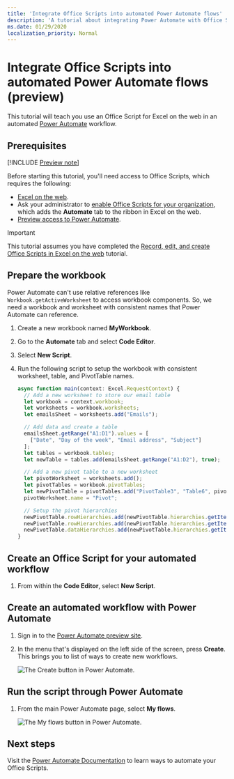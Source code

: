 ```yaml
---
title: 'Integrate Office Scripts into automated Power Automate flows'
description: 'A tutorial about integrating Power Automate with Office Scripts for Excel on the web using automatic external triggers, such as receiving mail through Outlook.'
ms.date: 01/29/2020
localization_priority: Normal
---
```


# Integrate Office Scripts into automated Power Automate flows (preview)

This tutorial will teach you use an Office Script for Excel on the web in an automated [Power Automate](https://flow.microsoft.com) workflow.

## Prerequisites

[!INCLUDE [Preview note](../includes/preview-note.md)]

Before starting this tutorial, you'll need access to Office Scripts, which requires the following:

- [Excel on the web](https://www.office.com/launch/excel).
- Ask your administrator to [enable Office Scripts for your organization](https://support.office.com/article/office-scripts-settings-in-m365-19d3c51a-6ca2-40ab-978d-60fa49554dcf), which adds the **Automate** tab to the ribbon in Excel on the web.
- [Preview access to Power Automate](https://flow.microsoft.com/blog/flow-preview-program/).

> [!IMPORTANT]
> This tutorial assumes you have completed the [Record, edit, and create Office Scripts in Excel on the web](excel-tutorial.md) tutorial.

## Prepare the workbook

Power Automate can't use relative references like `Workbook.getActiveWorksheet` to access workbook components. So, we need a workbook and worksheet with consistent names that Power Automate can reference.

1. Create a new workbook named **MyWorkbook**.

2. Go to the **Automate** tab and select **Code Editor**.

3. Select **New Script**.

4. Run the following script to setup the workbook with consistent worksheet, table, and PivotTable names.

    ```TypeScript
    async function main(context: Excel.RequestContext) {
      // Add a new worksheet to store our email table
      let workbook = context.workbook;
      let worksheets = workbook.worksheets;
      let emailsSheet = worksheets.add("Emails");

      // Add data and create a table
      emailsSheet.getRange("A1:D1").values = [
        ["Date", "Day of the week", "Email address", "Subject"]
      ];
      let tables = workbook.tables;
      let newTable = tables.add(emailsSheet.getRange("A1:D2"), true);

      // Add a new pivot table to a new worksheet
      let pivotWorksheet = worksheets.add();
      let pivotTables = workbook.pivotTables;
      let newPivotTable = pivotTables.add("PivotTable3", "Table6", pivotWorksheet.getRange("A3:C20"));
      pivotWorksheet.name = "Pivot";

      // Setup the pivot hierarchies
      newPivotTable.rowHierarchies.add(newPivotTable.hierarchies.getItem("Day of the week"));
      newPivotTable.rowHierarchies.add(newPivotTable.hierarchies.getItem("Email address"));
      newPivotTable.dataHierarchies.add(newPivotTable.hierarchies.getItem("Subject"));
    }
    ```

## Create an Office Script for your automated workflow

1. From within the **Code Editor**, select **New Script**.


## Create an automated workflow with Power Automate

1. Sign in to the [Power Automate preview site](https://preview.flow.microsoft.com).

2. In the menu that's displayed on the left side of the screen, press **Create**. This brings you to list of ways to create new workflows.

    ![The Create button in Power Automate.](../images/power-automate-tutorial-1.png)

## Run the script through Power Automate

1. From the main Power Automate page, select **My flows**.

    ![The My flows button in Power Automate.](../images/power-automate-tutorial-7.png)

## Next steps

Visit the [Power Automate Documentation](https://docs.microsoft.com/power-automate) to learn ways to automate your Office Scripts.
